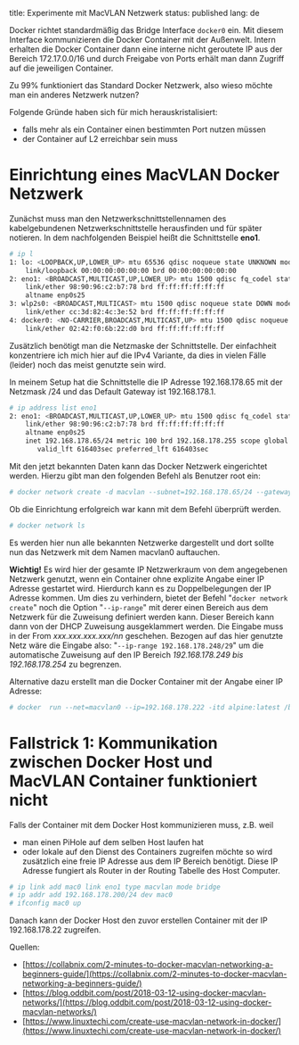 title: Experimente mit MacVLAN Netzwerk
status: published
lang: de

Docker richtet standardmäßig das Bridge Interface ```docker0``` ein. Mit diesem Interface kommunizieren die Docker Container mit der Außenwelt. Intern erhalten die Docker Container dann eine interne nicht geroutete IP aus der Bereich 172.17.0.0/16 und durch Freigabe von Ports erhält man dann Zugriff auf die jeweiligen Container.

Zu 99% funktioniert das Standard Docker Netzwerk, also wieso möchte man ein anderes Netzwerk nutzen?

Folgende Gründe haben sich für mich herauskristalisiert:

* falls mehr als ein Container einen bestimmten Port nutzen müssen
* der Container auf L2 erreichbar sein muss


# Einrichtung eines MacVLAN Docker Netzwerk
Zunächst muss man den Netzwerkschnittstellennamen des kabelgebundenen Netzwerkschnittstelle herausfinden und für später notieren. In dem nachfolgenden Beispiel heißt die Schnittstelle **eno1**.
```bash
# ip l
1: lo: <LOOPBACK,UP,LOWER_UP> mtu 65536 qdisc noqueue state UNKNOWN mode DEFAULT group default qlen 1000
    link/loopback 00:00:00:00:00:00 brd 00:00:00:00:00:00
2: eno1: <BROADCAST,MULTICAST,UP,LOWER_UP> mtu 1500 qdisc fq_codel state UP mode DEFAULT group default qlen 1000
    link/ether 98:90:96:c2:b7:78 brd ff:ff:ff:ff:ff:ff
    altname enp0s25
3: wlp2s0: <BROADCAST,MULTICAST> mtu 1500 qdisc noqueue state DOWN mode DEFAULT group default qlen 1000
    link/ether cc:3d:82:4c:3e:52 brd ff:ff:ff:ff:ff:ff
4: docker0: <NO-CARRIER,BROADCAST,MULTICAST,UP> mtu 1500 qdisc noqueue state DOWN mode DEFAULT group default
    link/ether 02:42:f0:6b:22:d0 brd ff:ff:ff:ff:ff:ff
```

Zusätzlich benötigt man die Netzmaske der Schnittstelle. Der einfachheit konzentriere ich mich hier auf die IPv4 Variante, da dies in vielen Fälle (leider) noch das meist genutzte sein wird.

In meinem Setup hat die Schnittstelle die IP Adresse 192.168.178.65 mit der Netzmask /24 und das Default Gateway ist 192.168.178.1.
```bash
# ip address list eno1
2: eno1: <BROADCAST,MULTICAST,UP,LOWER_UP> mtu 1500 qdisc fq_codel state UP group default qlen 1000
    link/ether 98:90:96:c2:b7:78 brd ff:ff:ff:ff:ff:ff
    altname enp0s25
    inet 192.168.178.65/24 metric 100 brd 192.168.178.255 scope global dynamic eno1
       valid_lft 616403sec preferred_lft 616403sec
```

Mit den jetzt bekannten Daten kann das Docker Netzwerk eingerichtet werden. Hierzu gibt man den folgenden Befehl als Benutzer root ein:
```bash
# docker network create -d macvlan --subnet=192.168.178.65/24 --gateway=192.168.178.1  -o parent=eno1 macvlan0
```

Ob die Einrichtung erfolgreich war kann mit dem Befehl überprüft werden.
```bash
# docker network ls
```
Es werden hier nun alle bekannten Netzwerke dargestellt und dort sollte nun das Netzwerk mit dem Namen macvlan0 auftauchen.

**Wichtig!** Es wird hier der gesamte IP Netzwerkraum von dem angegebenen Netzwerk genutzt, wenn ein Container ohne explizite Angabe einer IP Adresse gestartet wird. Hierdurch kann es zu Doppelbelegungen der IP Adresse kommen. Um dies zu verhindern, bietet der Befehl "```docker network create```" noch die Option "```--ip-range```" mit derer einen Bereich aus dem Netzwerk für die Zuweisung definiert werden kann. Dieser Bereich kann dann von der DHCP Zuweisung ausgeklammert werden. Die Eingabe muss in der From *xxx.xxx.xxx.xxx/nn* geschehen. Bezogen auf das hier genutzte Netz wäre die Eingabe also:
"```--ip-range 192.168.178.248/29```" um die automatische Zuweisung auf den IP Bereich *192.168.178.249 bis 192.168.178.254* zu begrenzen.

Alternative dazu erstellt man die Docker Container mit der Angabe einer IP Adresse:
```bash
# docker  run --net=macvlan0 --ip=192.168.178.222 -itd alpine:latest /bin/sh
```

# Fallstrick 1: Kommunikation zwischen Docker Host und MacVLAN Container funktioniert nicht
Falls der Container mit dem Docker Host kommunizieren muss, z.B. weil
* man einen PiHole auf dem selben Host laufen hat
* oder lokale auf den Dienst des Containers zugreifen möchte
so wird zusätzlich eine freie IP Adresse aus dem IP Bereich benötigt. Diese IP Adresse fungiert als Router in der Routing Tabelle des Host Computer.

```bash
# ip link add mac0 link eno1 type macvlan mode bridge
# ip addr add 192.168.178.200/24 dev mac0
# ifconfig mac0 up
```

Danach kann der Docker Host den zuvor erstellen Container mit der IP 192.168.178.22 zugreifen.


Quellen:

* [https://collabnix.com/2-minutes-to-docker-macvlan-networking-a-beginners-guide/](https://collabnix.com/2-minutes-to-docker-macvlan-networking-a-beginners-guide/)
* [https://blog.oddbit.com/post/2018-03-12-using-docker-macvlan-networks/](https://blog.oddbit.com/post/2018-03-12-using-docker-macvlan-networks/)
* [https://www.linuxtechi.com/create-use-macvlan-network-in-docker/](https://www.linuxtechi.com/create-use-macvlan-network-in-docker/)
